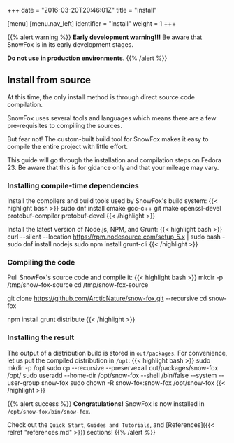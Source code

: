 +++
date = "2016-03-20T20:46:01Z"
title = "Install"

[menu]
  [menu.nav_left]
    identifier = "install"
    weight = 1
+++

{{% alert warning %}}
  **Early development warning!!!**
  Be aware that SnowFox is in its early development stages.

  **Do not use in production environments**.
{{% /alert %}}

<!--
{{% alert info %}}
Looking to get up and running fast so you can try things out?
**Checkout the [Quick Start]({#{< relref "quick-start.md" >}}) guide!**
{{% /alert %}}
-->


Install from source
-------------------
At this time, the only install method is through direct
source code compilation.

SnowFox uses several tools and languages which means there are
a few pre-requisites to compiling the sources.

But fear not!
The custom-built build tool for SnowFox makes it
easy to compile the entire project with little effort.

This guide will go through the installation and compilation
steps on Fedora 23.
Be aware that this is for gidance only and that your mileage may vary.

### Installing compile-time dependencies
Install the compilers and build tools used by SnowFox's build system:
{{< highlight bash >}}
sudo dnf install cmake gcc-c++ git make openssl-devel protobuf-compiler protobuf-devel
{{< /highlight >}}

Install the latest version of Node.js, NPM, and Grunt:
{{< highlight bash >}}
curl --silent --location https://rpm.nodesource.com/setup_5.x | sudo bash -
sudo dnf install nodejs
sudo npm install grunt-cli
{{< /highlight >}}

### Compiling the code
Pull SnowFox's source code and compile it:
{{< highlight bash >}}
mkdir -p /tmp/snow-fox-source
cd /tmp/snow-fox-source

git clone https://github.com/ArcticNature/snow-fox.git --recursive
cd snow-fox

npm install
grunt distribute
{{< /highlight >}}

### Installing the result
The output of a distribution build is stored in `out/packages`.
For convenience, let us put the compiled distribution in `/opt`:
{{< highlight bash >}}
sudo mkdir -p /opt
sudo cp --recursive --preserve=all out/packages/snow-fox /opt/
sudo useradd --home-dir /opt/snow-fox --shell /bin/false --system --user-group snow-fox
sudo chown -R snow-fox:snow-fox /opt/snow-fox
{{< /highlight >}}

{{% alert success %}}
  **Congratulations!**
  SnowFox is now installed in `/opt/snow-fox/bin/snow-fox`.

  Check out the `Quick Start`,
  `Guides and Tutorials`, and
  [References]({{< relref "references.md" >}}) sections!
{{% /alert %}}

